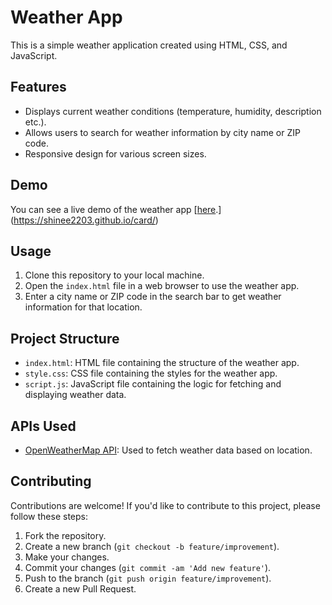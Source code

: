 # Weather App

This is a simple weather application created using HTML, CSS, and JavaScript.

## Features

- Displays current weather conditions (temperature, humidity, description etc.).
- Allows users to search for weather information by city name or ZIP code.
- Responsive design for various screen sizes.

## Demo

You can see a live demo of the weather app [[here](link-to-demo).](https://shinee2203.github.io/card/)

## Usage

1. Clone this repository to your local machine.
2. Open the `index.html` file in a web browser to use the weather app.
3. Enter a city name or ZIP code in the search bar to get weather information for that location.

## Project Structure

- `index.html`: HTML file containing the structure of the weather app.
- `style.css`: CSS file containing the styles for the weather app.
- `script.js`: JavaScript file containing the logic for fetching and displaying weather data.

## APIs Used

- [OpenWeatherMap API](https://openweathermap.org/api): Used to fetch weather data based on location.

## Contributing

Contributions are welcome! If you'd like to contribute to this project, please follow these steps:

1. Fork the repository.
2. Create a new branch (`git checkout -b feature/improvement`).
3. Make your changes.
4. Commit your changes (`git commit -am 'Add new feature'`).
5. Push to the branch (`git push origin feature/improvement`).
6. Create a new Pull Request.

